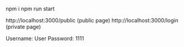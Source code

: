 npm i
npm run start

http://localhost:3000/public (public page)
http://localhost:3000/login (private page)

Username: User
Password: 1111


